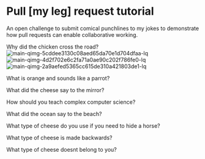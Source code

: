 # Pull [my leg] request tutorial
An open challenge to submit comical punchlines to my jokes to demonstrate how pull requests can enable collaborative working. 

Why did the chicken cross the road? 
![main-qimg-5cddee3130c08aed65da70e1d704dfaa-lq](https://user-images.githubusercontent.com/75464295/149784203-67e797f3-e096-48f5-81ff-ab3bd6182c52.jpeg)
![main-qimg-4d2f702e6c2fa71a0ae90c202f786fe0-lq](https://user-images.githubusercontent.com/75464295/149784249-e8fd4dbb-b0a0-422b-be98-756a69c19262.jpeg)
![main-qimg-2a9aefed5365cc615de310a421803de1-lq](https://user-images.githubusercontent.com/75464295/149784284-ea5495b4-1e2d-4ce4-8c60-b4dcad68e380.jpeg)


What is orange and sounds like a parrot? 

What did the cheese say to the mirror? 

How should you teach complex computer science? 

What did the ocean say to the beach?

What type of cheese do you use if you need to hide a horse?

What type of cheese is made backwards?

What type of cheese doesnt belong to you?
